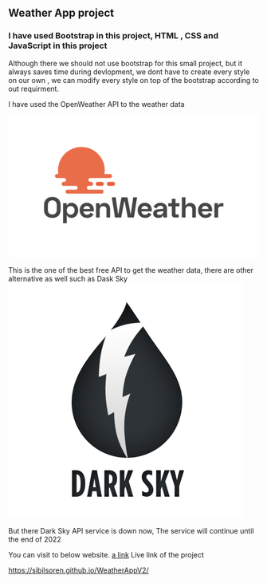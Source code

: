 

## Weather App project 

### I have used Bootstrap in this project, HTML , CSS and JavaScript in this project

Although there we should not use bootstrap for this small project, but it always saves time during devlopment, we dont have to create every style on our own , we can modify every style on top of the bootstrap according to out requirment.

I have used the OpenWeather API to the weather data 

![alt text](./images/OpenWeather-Logo.jpg)

This is the one of the best free API to get the weather data, there are other alternative as well such as Dask Sky 
![alt text](./images/darkSky.png)


But there Dark Sky API service is down now, The service will continue until the end of 2022

You can visit to below website.
[a link](https://darksky.net/dev)
Live link of the project

https://sibilsoren.github.io/WeatherAppV2/
